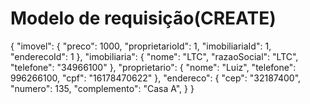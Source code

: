 # Modelo de requisição(CREATE) 

{
  "imovel": {
    "preco": 1000,
    "proprietarioId": 1,
    "imobiliariaId": 1,
    "enderecoId": 1
  },
  "imobiliaria": {
    "nome": "LTC",
    "razaoSocial": "LTC",
    "telefone": "34966100"
  },
  "proprietario": {
    "nome": "Luiz",
    "telefone": 996266100,
    "cpf": "16178470622"
  },
  "endereco": {
    "cep": "32187400",
    "numero": 135,
    "complemento": "Casa A",
  }
}
